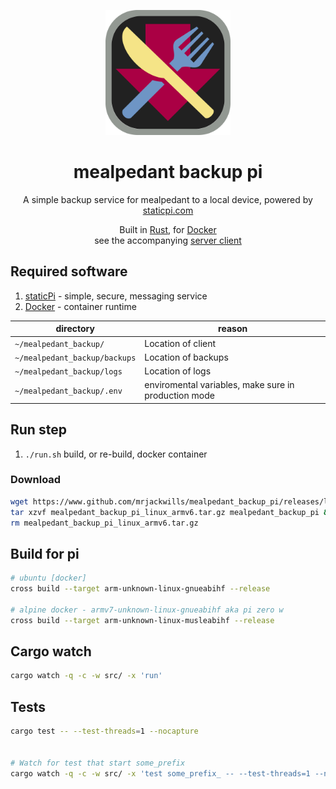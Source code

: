 <p align="center">
	<img src='./.github/logo.svg' width='200px'/>
</p>

<p align="center">
	<h1 align="center">mealpedant backup pi</h1>
</p>

<p align="center">
	A simple backup service for mealpedant to a local device, powered by <a href='https://www.staticpi.com' target='_blank' rel='noopener noreferrer'>staticpi.com</a>
</p>

<p align="center">
	Built in <a href='https://www.rust-lang.org/' target='_blank' rel='noopener noreferrer'>Rust</a>,
	for <a href='https://docker.com' target='_blank' rel='noopener noreferrer'> Docker</a>
	<br>
	see the accompanying <a href='https://www.github.com/mrjackwills/mealpedant_backup_server' target='_blank' rel='noopener noreferrer'>server client</a>

</p>

## Required software

1) <a href='https://www.staticpi.com/' target='_blank' rel='noopener noreferrer'>staticPi</a> - simple, secure, messaging service
2) <a href='https://docker.com/' target='_blank' rel='noopener noreferrer'>Docker</a> - container runtime


| directory | reason|
| --- | --- |
|```~/mealpedant_backup/```			| Location of client|
|```~/mealpedant_backup/backups```	| Location of backups |
|```~/mealpedant_backup/logs```		| Location of logs |
|```~/mealpedant_backup/.env```		| enviromental variables, make sure in production mode|


## Run step
1) ```./run.sh``` build, or re-build, docker container

### Download

```bash
wget https://www.github.com/mrjackwills/mealpedant_backup_pi/releases/latest/download/mealpedant_backup_pi_linux_armv6.tar.gz && \
tar xzvf mealpedant_backup_pi_linux_armv6.tar.gz mealpedant_backup_pi && \
rm mealpedant_backup_pi_linux_armv6.tar.gz
```

## Build for pi

```bash
# ubuntu [docker]
cross build --target arm-unknown-linux-gnueabihf --release

# alpine docker - armv7-unknown-linux-gnueabihf aka pi zero w
cross build --target arm-unknown-linux-musleabihf --release
```

## Cargo watch

```sh
cargo watch -q -c -w src/ -x 'run'
```

## Tests

```sh
cargo test -- --test-threads=1 --nocapture


# Watch for test that start some_prefix
cargo watch -q -c -w src/ -x 'test some_prefix_ -- --test-threads=1 --nocapture'
```